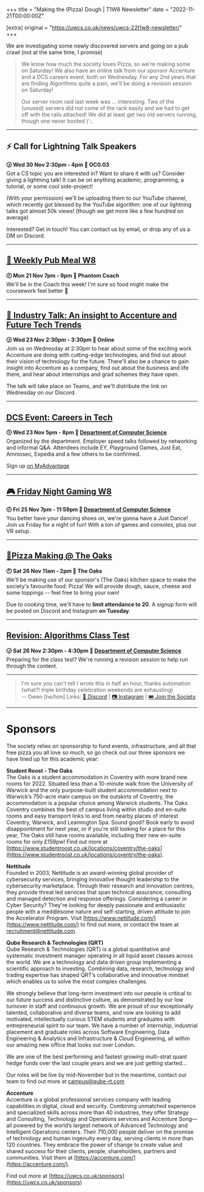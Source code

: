 +++
title = "Making the (Pizza) Dough | T1W8 Newsletter"
date = "2022-11-21T00:00:00Z"

[extra]
original = "https://uwcs.co.uk/news/uwcs-22t1w8-newsletter/"    
+++

<p data-block-key="sfd3i">We are investigating some newly discovered servers and going on a pub crawl (not at the same time, I promise)</p>

<!-- more -->

> We know how much the society loves Pizza, so we're making some on Saturday! We also have an online talk from our sponsor Accenture and a DCS careers event: both on Wednesday. For any 2nd years that are finding Algorithms quite a pain, we'll be doing a revision session on Saturday!
>
> Our server room raid last week was ... interesting. Two of the (unused) servers did not come of the rack easily and we had to get off with the rails attached! We did at least get two old servers running, though one never booted )':.

***
## **⚡ Call for Lightning Talk Speakers**
**🕝 Wed 30 Nov 2:30pm - 4pm 📍 OC0.03**  
Got a CS topic you are interested in? Want to share it with us? Consider giving a lightning talk! It can be on anything academic, programming, a tutorial, or some cool side-project!

(With your permission) we'll be uploading them to our YouTube channel, which recently got blessed by the YouTube algorithm: one of our lightning talks got almost 50k views! (though we get more like a few hundred on average)

Interested? Get in touch! You can contact us by email, or drop any of us a DM on Discord.
***

## **[🍔 Weekly Pub Meal W8](https://uwcs.co.uk/events/pub-meal-22t1w8/)**
**🕖 Mon 21 Nov 7pm - 9pm  📍 Phantom Coach**  
We'll be in the Coach this week! I'm sure so food might make the coursework feel better 👀
***

## **[🎤 Industry Talk: An insight to Accenture and Future Tech Trends](https://uwcs.co.uk/events/talk-w7/)**
**🕝 Wed 23 Nov 2:30pm - 3:30pm  📍 Online**  
Join us on Wednesday at 2:30pm to hear about some of the exciting work Accenture are doing with cutting-edge technologies, and find out about their vision of technology for the future.  There'll also be a chance to gain insight into Accenture as a company, find out about the business and life there, and hear about internships and grad schemes they have open.

The talk will take place on Teams, and we'll distribute the link on Wednesday on our Discord.
***

## **[DCS Event: Careers in Tech](https://uwcs.co.uk/events/dcs-careers-in-tech/)**
**🕔 Wed 23 Nov 5pm - 8pm  📍 [Department of Computer Science](https://campus.warwick.ac.uk/?cmsid=14)**  
Organized by the department. Employer speed talks followed by networking and informal Q&A. Attendees include EY, Playground Games, Just Eat, Amniosec, Expedia and a few others to be confirmed.

Sign up [on MyAdvantage](https://myadvantage.warwick.ac.uk/students/events/Detail/2736894)

***

## **[🎮 Friday Night Gaming W8](https://uwcs.co.uk/events/fng-22t1w8/)**
**🕖 Fri 25 Nov 7pm - 11:59pm  📍 [Department of Computer Science](https://campus.warwick.ac.uk/?cmsid=14)**  
You better have your dancing shoes on, we're gonna have a Just Dance! Join us Friday for a night of fun! With a ton of games and consoles, plus our VR setup.
***

## **[🍕Pizza Making @ The Oaks](https://uwcs.co.uk/events/pizza-making/)**
**🕚 Sat 26 Nov 11am - 2pm  📍 The Oaks**  
We'll be making use of our sponsor's (The Oaks) kitchen space to make the society's favourite food: Pizza! We will provide dough, sauce, cheese and some toppings -- feel free to bring your own!

Due to cooking time, we'll have to **limit attendance to 20**. A signup form will be posted on Discord and Instagram **on Tuesday**.

***

## **[Revision: Algorithms Class Test](https://uwcs.co.uk/events/alg-test-rev/)**
**🕝 Sat 26 Nov 2:30pm - 4:30pm  📍 [Department of Computer Science](https://campus.warwick.ac.uk/?cmsid=14)**  
Preparing for the class test? We're running a revision session to help run through the content.
***

> I'm sure you can't tell I wrote this in half an hour, thanks automation (what?! triple birthday celebration weekends are exhausting)  
> -- Owen \[he/him]
Links: [💬 Discord](https://discord.uwcs.co.uk/) | [📷 Instagram](https://www.instagram.com/warwickcompsoc/) | [🎟️ Join the Society](https://www.warwicksu.com/societies-sports/societies/computing/)

***
# Sponsors
The society relies on sponsorship to fund events, infrastructure, and all that free pizza you all love so much, so go check out our three sponsors we have lined up for this academic year:

**Student Roost - The Oaks**  
The Oaks is a student accommodation in Coventry with more brand new rooms for 2022. Situated less than a 10-minute walk from the University of Warwick and the only purpose-built student accommodation next to Warwick’s 750-acre main campus on the outskirts of Coventry, the accommodation is a popular choice among Warwick students. The Oaks Coventry combines the best of campus living within studio and en-suite rooms and easy transport links to and from nearby places of interest Coventry, Warwick, and Leamington Spa. Sound good? Book early to avoid disappointment for next year, or if you're still looking for a place for this year, The Oaks still have rooms available, including their new en-suite rooms for only £159pw! Find out more at [https://www.studentroost.co.uk/locations/coventry/the-oaks](https://www.studentroost.co.uk/locations/coventry/the-oaks).


**Nettitude**  
Founded in 2003, Nettitude is an award-winning global provider of cybersecurity services, bringing innovative thought leadership to the cybersecurity marketplace. Through their research and innovation centres, they provide threat led services that span technical assurance, consulting and managed detection and response offerings. Considering a career in Cyber Security?  They're looking for deeply passionate and enthusiastic people with a meddlesome nature and self-starting, driven attitude to join the Accelerator Program. Visit [https://www.nettitude.com/](https://www.nettitude.com/) to find out more, or contact the team at recruitment@nettitude.com.

**Qube Research & Technologies (QRT)**  
Qube Research & Technologies (QRT) is a global quantitative and systematic investment manager operating in all liquid asset classes across the world. We are a technology and data driven group implementing a scientific approach to investing. Combining data, research, technology and trading expertise has shaped QRT’s collaborative and innovative mindset which enables us to solve the most complex challenges.

We strongly believe that long-term investment into our people is critical to our future success and distinctive culture, as demonstrated by our low turnover in staff and continuous growth. We are proud of our exceptionally talented, collaborative and diverse teams, and now are looking to add motivated, intellectually curious STEM students and graduates with entrepreneurial spirit to our team. We have a number of internship, industrial placement and graduate roles across Software Engineering, Data Engineering & Analytics and Infrastructure & Cloud Engineering, all within our amazing new office that looks out over London.

We are one of the best performing and fastest growing multi-strat quant hedge funds over the last couple years and we are just getting started…

Our roles will be live by mid-November but in the meantime, contact our team to find out more at [campus@qube-rt.com](mailto:campus@qube-rt.com)

**Accenture**  
Accenture is a global professional services company with leading capabilities in digital, cloud and security. Combining unmatched experience and specialized skills across more than 40 industries, they offer Strategy and Consulting, Technology and Operations services and Accenture Song—all powered by the world’s largest network of Advanced Technology and Intelligent Operations centers. Their 710,000 people deliver on the promise of technology and human ingenuity every day, serving clients in more than 120 countries. They embrace the power of change to create value and shared success for their clients, people, shareholders, partners and communities. Visit them at [https://accenture.com/](https://accenture.com/).

Find out more at [https://uwcs.co.uk/sponsors](https://uwcs.co.uk/sponsors)
